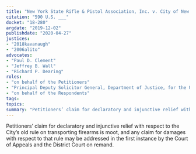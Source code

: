 ```yaml
---
title: "New York State Rifle & Pistol Association, Inc. v. City of New York"
citation: "590 U.S. ___"
docket: "18-280"
argdate: "2019-12-02"
publishdate: "2020-04-27"
justices:
- "2018kavanaugh"
- "2006alito"
advocates:
- "Paul D. Clement"
- "Jeffrey B. Wall"
- "Richard P. Dearing"
roles:
- "on behalf of the Petitioners"
- "Principal Deputy Solicitor General, Department of Justice, for the United States, as amicus curiae, supporting the Petitioners"
- "on behalf of the Respondents"
tags:
topics:
summary: "Petitioners’ claim for declaratory and injunctive relief with respect to the City’s old rule on transporting firearms is moot, and any claim for damages with respect to that rule may be addressed in the first instance by the Court of Appeals and the District Court on remand."
---
```

Petitioners’ claim for declaratory and injunctive relief with respect to the City’s old rule on transporting firearms is moot, and any claim for damages with respect to that rule may be addressed in the first instance by the Court of Appeals and the District Court on remand.
